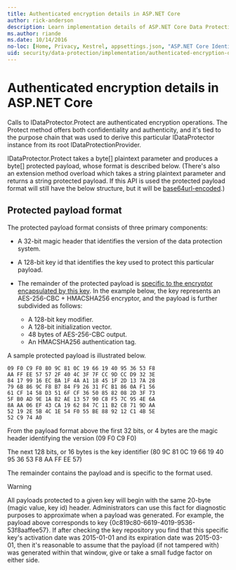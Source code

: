 ```yaml
---
title: Authenticated encryption details in ASP.NET Core
author: rick-anderson
description: Learn implementation details of ASP.NET Core Data Protection authenticated encryption.
ms.author: riande
ms.date: 10/14/2016
no-loc: [Home, Privacy, Kestrel, appsettings.json, "ASP.NET Core Identity", cookie, Cookie, Blazor, "Blazor Server", "Blazor WebAssembly", "Identity", "Let's Encrypt", Razor, SignalR]
uid: security/data-protection/implementation/authenticated-encryption-details
---
```

# Authenticated encryption details in ASP.NET Core

<a name="data-protection-implementation-authenticated-encryption-details"></a>

Calls to IDataProtector.Protect are authenticated encryption operations. The Protect method offers both confidentiality and authenticity, and it's tied to the purpose chain that was used to derive this particular IDataProtector instance from its root IDataProtectionProvider.

IDataProtector.Protect takes a byte[] plaintext parameter and produces a byte[] protected payload, whose format is described below. (There's also an extension method overload which takes a string plaintext parameter and returns a string protected payload. If this API is used the protected payload format will still have the below structure, but it will be [base64url-encoded](https://tools.ietf.org/html/rfc4648#section-5).)

## Protected payload format

The protected payload format consists of three primary components:

* A 32-bit magic header that identifies the version of the data protection system.

* A 128-bit key id that identifies the key used to protect this particular payload.

* The remainder of the protected payload is [specific to the encryptor encapsulated by this key](xref:security/data-protection/implementation/subkeyderivation#data-protection-implementation-subkey-derivation). In the example below, the key represents an AES-256-CBC + HMACSHA256 encryptor, and the payload is further subdivided as follows:
  * A 128-bit key modifier.
  * A 128-bit initialization vector.
  * 48 bytes of AES-256-CBC output.
  * An HMACSHA256 authentication tag.

A sample protected payload is illustrated below.

```
09 F0 C9 F0 80 9C 81 0C 19 66 19 40 95 36 53 F8
AA FF EE 57 57 2F 40 4C 3F 7F CC 9D CC D9 32 3E
84 17 99 16 EC BA 1F 4A A1 18 45 1F 2D 13 7A 28
79 6B 86 9C F8 B7 84 F9 26 31 FC B1 86 0A F1 56
61 CF 14 58 D3 51 6F CF 36 50 85 82 08 2D 3F 73
5F B0 AD 9E 1A B2 AE 13 57 90 C8 F5 7C 95 4E 6A
8A AA 06 EF 43 CA 19 62 84 7C 11 B2 C8 71 9D AA
52 19 2E 5B 4C 1E 54 F0 55 BE 88 92 12 C1 4B 5E
52 C9 74 A0
```

From the payload format above the first 32 bits, or 4 bytes are the magic header identifying the version (09 F0 C9 F0)

The next 128 bits, or 16 bytes is the key identifier (80 9C 81 0C 19 66 19 40 95 36 53 F8 AA FF EE 57)

The remainder contains the payload and is specific to the format used.

> [!WARNING]
> All payloads protected to a given key will begin with the same 20-byte (magic value, key id) header. Administrators can use this fact for diagnostic purposes to approximate when a payload was generated. For example, the payload above corresponds to key {0c819c80-6619-4019-9536-53f8aaffee57}. If after checking the key repository you find that this specific key's activation date was 2015-01-01 and its expiration date was 2015-03-01, then it's reasonable to assume that the payload (if not tampered with) was generated within that window, give or take a small fudge factor on either side.
